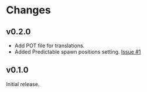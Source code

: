 # Changes

## v0.2.0

* Add POT file for translations.
* Added Predictable spawn positions setting. [Issue #1](https://codeberg.org/Codiac/alone/issues/1)

## v0.1.0

Initial release.